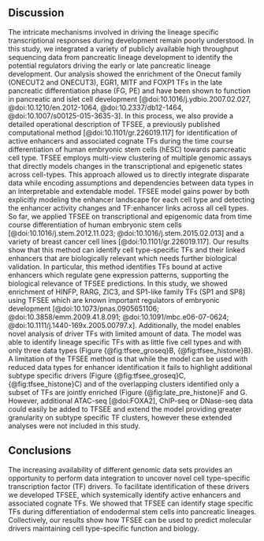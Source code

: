 ## Discussion

The intricate mechanisms involved in driving the lineage specific transcriptional responses during development remain poorly understood. In this study, we integrated a variety of publicly available high throughput sequencing data from pancreatic lineage development to identify the potential regulators driving the early or late pancreatic lineage development. Our analysis showed the enrichment of the Onecut family (ONECUT2 and ONECUT3), EGR1, MITF and FOXP1 TFs in the late pancreatic differentiation phase (FG, PE) and have been shown to function in pancreatic and islet cell development [@doi:10.1016/j.ydbio.2007.02.027, @doi:10.1210/en.2012-1064, @doi:10.2337/db12-1464, @doi:10.1007/s00125-015-3635-3].
In this process, we also provide a detailed operational description of TFSEE, a previously published computational method [@doi:10.1101/gr.226019.117] for identification of active enhancers and associated cognate TFs during the time course differentiation of human embryonic stem cells (hESC) towards pancreatic cell type.
TFSEE employs multi-view clustering of multiple genomic assays that directly models changes in the transcriptional and epigenetic states across cell-types.
This approach allowed us to directly integrate disparate data while encoding assumptions and dependencies between data types in an interpretable and extendable model.
TFSEE model gains power by both explicitly modeling the enhancer landscape for each cell type and detecting the enhancer activity changes and TF:enhancer links across all cell types.
So far, we applied TFSEE on transcriptional and epigenomic data from time course differentiation of human embryonic stem cells [@doi:10.1016/j.stem.2012.11.023; @doi:10.1016/j.stem.2015.02.013] and a variety of breast cancer cell lines [@doi:10.1101/gr.226019.117].
Our results show that this method can identify cell type-specific TFs and their linked enhancers that are biologically relevant which needs further biological validation.
In particular, this method identifies TFs bound at active enhancers which regulate gene expression patterns, supporting the biological relevance of TFSEE predictions.
In this study, we showed enrichment of HINFP, RARG, ZIC3, and SP1-like family TFs (SP1 and SP8) using TFSEE which are known important regulators of embryonic development [@doi:10.1073/pnas.0905651106; @doi:10.3858/emm.2009.41.8.091; @doi:10.1091/mbc.e06-07-0624; @doi:10.1111/j.1440-169x.2005.00797.x].
Additionally, the model enables novel analysis of driver TFs with limited amount of data.
The model was able to identify lineage specific TFs with as little five cell types and with only three data types (Figure {@fig:tfsee_groseq}B, {@fig:tfsee_histone}B).
A limitation of the TFSEE method is that while the model can be used with reduced data types for enhancer identification it fails to highlight additional subtype specific drivers (Figure {@fig:tfsee_groseq}C, {@fig:tfsee_histone}C) and of the overlapping clusters identified only a subset of TFs are jointly enriched  (Figure {@fig:late_pre_histone}F and G.
However, additional ATAC-seq [@doi:FOXA2], ChIP-seq or DNase-seq data could easily be added to TFSEE and extend the model providing greater granularity on subtype specific TF clusters, however these extended analyses were not included in this study. 


## Conclusions

The increasing availability of different genomic data sets provides an opportunity to perform data integration to uncover novel cell type-specific transcription factor (TF) drivers.
To facilitate identification of these drivers we developed TFSEE, which systemically identify active enhancers and associated cognate TFs.
We showed that TFSEE can identify stage specific TFs during differentiation of endodermal stem cells into pancreatic lineages.
Collectively, our results show how TFSEE can be used to predict molecular drivers maintaining cell type-specific function and biology.

